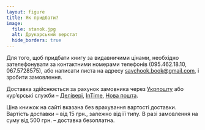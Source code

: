 ```yaml
---
layout: figure
title: Як придбати?
image:
  file: stanok.jpg
  alt: Друкарський верстат
  hide_borders: true
---
```


Для того, щоб придбати книгу за видавничими цінами, необхідно зателефонувати
за контактними номерами телефонів (095.462.18.10, 067.5728575), або написати листа на адресу savchook.book@gmail.com, і зробити замовлення.

Доставка здійснюється за рахунок замовника через [Укрпошту](http://ukrposhta.ua/) або кур’єрські служби – [Делівері](http://www.delivery-auto.com/uk-ua/),
[InTime](http://www.intime.ua/?lang=ukr/), [Нова пошта](http://novaposhta.ua/).

Ціна книжок на сайті вказана без врахування вартості доставки. Вартість доставки&nbsp;– від 15 грн.,
залежно від її типу. В разі замовлення на суму від 500 грн. – доставка безоплатна.
